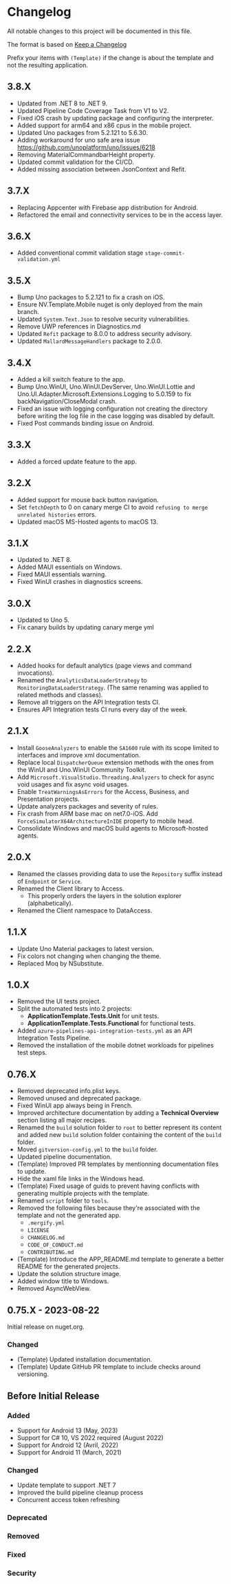﻿# Changelog
All notable changes to this project will be documented in this file.

The format is based on [Keep a Changelog](http://keepachangelog.com/en/1.0.0/)

Prefix your items with `(Template)` if the change is about the template and not the resulting application.

## 3.8.X
- Updated from .NET 8 to .NET 9.
- Updated Pipeline Code Coverage Task from V1 to V2.
- Fixed iOS crash by updating package and configuring the interpreter.
- Added support for arm64 and x86 cpus in the mobile project.
- Updated Uno packages from 5.2.121 to 5.6.30.
- Adding workaround for uno safe area issue https://github.com/unoplatform/uno/issues/6218
- Removing MaterialCommandbarHeight property.
- Updated commit validation for the CI/CD.
- Added missing association between JsonContext and Refit.

## 3.7.X
- Replacing Appcenter with Firebase app distribution for Android.
- Refactored the email and connectivity services to be in the access layer.

## 3.6.X
- Added conventional commit validation stage `stage-commit-validation.yml`

## 3.5.X
- Bump Uno packages to 5.2.121 to fix a crash on iOS.
- Ensure NV.Template.Mobile nuget is only deployed from the main branch.
- Updated `System.Text.Json` to resolve security vulnerabilities.
- Remove UWP references in Diagnostics.md
- Updated `Refit` package to 8.0.0 to address security advisory.
- Updated `MallardMessageHandlers` package to 2.0.0.

## 3.4.X
- Added a kill switch feature to the app.
- Bump Uno.WinUI, Uno.WinUI.DevServer, Uno.WinUI.Lottie and Uno.UI.Adapter.Microsoft.Extensions.Logging to 5.0.159 to fix backNavigation/CloseModal crash.
- Fixed an issue with logging configuration not creating the directory before writing the log file in the case logging was disabled by default.
- Fixed Post commands binding issue on Android.

## 3.3.X
- Added a forced update feature to the app.

## 3.2.X
- Added support for mouse back button navigation.
- Set `fetchDepth` to 0 on canary merge CI to avoid `refusing to merge unrelated histories` errors.
- Updated macOS MS-Hosted agents to macOS 13.

## 3.1.X
- Updated to .NET 8.
- Added MAUI essentials on Windows.
- Fixed MAUI essentials warning.
- Fixed WinUI crashes in diagnostics screens.

## 3.0.X
- Updated to Uno 5.
- Fix canary builds by updating canary merge yml

## 2.2.X
- Added hooks for default analytics (page views and command invocations).
- Renamed the `AnalyticsDataLoaderStrategy` to `MonitoringDataLoaderStrategy`. (The same renaming was applied to related methods and classes).
- Remove all triggers on the API Integration tests CI.
- Ensures API Integration tests CI runs every day of the week.

## 2.1.X
- Install `GooseAnalyzers` to enable the `SA1600` rule with its scope limited to interfaces and improve xml documentation.
- Replace local `DispatcherQueue` extension methods with the ones from the WinUI and Uno.WinUI Community Toolkit.
- Add `Microsoft.VisualStudio.Threading.Analyzers` to check for async void usages and fix async void usages.
- Enable `TreatWarningsAsErrors` for the Access, Business, and Presentation projects.
- Update analyzers packages and severity of rules.
- Fix crash from ARM base mac on net7.0-iOS. Add `ForceSimulatorX64ArchitectureInIDE` property to mobile head.
- Consolidate Windows and macOS build agents to Microsoft-hosted agents.

## 2.0.X
- Renamed the classes providing data to use the `Repository` suffix instead of `Endpoint` or `Service`.
- Renamed the Client library to Access.
  - This properly orders the layers in the solution explorer (alphabetically).
- Renamed the Client namespace to DataAccess.

## 1.1.X
- Update Uno Material packages to latest version.
- Fix colors not changing when changing the theme.
- Replaced Moq by NSubstitute.

## 1.0.X
- Removed the UI tests project.
- Split the automated tests into 2 projects: 
  - **ApplicationTemplate.Tests.Unit** for unit tests.
  - **ApplicationTemplate.Tests.Functional** for functional tests.
- Added `azure-pipelines-api-integration-tests.yml` as an API Integration Tests Pipeline.
- Removed the installation of the mobile dotnet workloads for pipelines test steps.

## 0.76.X
* Removed deprecated info.plist keys.
* Removed unused and deprecated package.
* Fixed WinUI app always being in French.
* Improved architecture documentation by adding a **Technical Overview** section listing all major recipes.
* Renamed the `build` solution folder to `root` to better represent its content and added new `build` solution folder containing the content of the `build` folder.
* Moved `gitversion-config.yml` to the `build` folder.
* Updated pipeline documentation.
* (Template) Improved PR templates by mentionning documentation files to update.
* Hide the xaml file links in the Windows head.
* (Template) Fixed usage of guids to prevent having conflicts with generating multiple projects with the template.
* Renamed `script` folder to `tools`.
* Removed the following files because they're associated with the template and not the generated app.
  - `.mergify.yml`
  - `LICENSE`
  - `CHANGELOG.md`
  - `CODE_OF_CONDUCT.md`
  - `CONTRIBUTING.md`
* (Template) Introduce the APP_README.md template to generate a better README for the generated projects.
* Update the solution structure image.
* Added window title to Windows.
* Removed AsyncWebView.

## 0.75.X - 2023-08-22
Initial release on nuget.org.

### Changed
* (Template) Updated installation documentation.
* (Template) Update GitHub PR template to include checks around versioning.

## Before Initial Release

### Added
* Support for Android 13 (May, 2023)
* Support for C# 10, VS 2022 required (August 2022)
* Support for Android 12 (Avril, 2022)
* Support for Android 11 (March, 2021)

### Changed
* Update template to support .NET 7
* Improved the build pipeline cleanup process
* Concurrent access token refreshing

### Deprecated

### Removed

### Fixed

### Security
